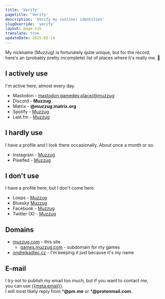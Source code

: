 ```yaml
---
title: 'Verify'
pagetitle: 'Verify'
description: 'Verify my (online) identities'
slugOverride: 'verify'
layout: page.njk
translate: true
updateDate: 2025-02-14
---
```

My nickname (Muzzug) is fortunately quite unique, but for the record, here's an (probably pretty incomplete) list of places where it's really me. 🙂

## I actively use
I'm active here, almost every day.
- Mastodon - [mastodon.gamedev.place/@muzzug](https://mastodon.gamedev.place/@muzzug)
- Discord - **Muzzug**
- Matrix - **@muzzug:matrix.org**
- Spotify - [Muzzug](https://open.spotify.com/user/muzzug)
- Last.fm - [Muzzug](https://www.last.fm/user/Muzzug)

## I hardly use
I have a profile and I look there occasionally. About once a month or so.
- Instagram - [Muzzug](https://www.instagram.com/muzzug/)
- Pixelfed - [Muzzug](https://pixelfed.social/muzzug)

## I don't use
I have a profile here, but I don't come here.
- Loops - [Muzzug](https://loops.video/@Muzzug)
- Bluesky [Muzzug](https://bsky.app/profile/muzzug.bsky.social)
- Facebook - [Muzzug](https://www.facebook.com/muzzug)
- Twitter (X) - [Muzzug](https://x.com/Muzzug)

## Domains
- [muzzug.com](https://muzzug.com) - this site
    - [games.muzzug.com](https://games.muzzug.com) - subdomain for my games
- [ondrejkadlec.cz](https://ondrejkadlec.cz) - I'm keeping it just because it's my name

## E-mail
I try not to publish my email too much, but if you want to contact me, you can use [{{meta.email}}](mailto:{{meta.email}}).  
I will most likely reply from ***@pm.me** or ***@protonmail.com**.